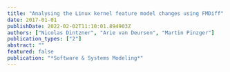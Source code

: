 ```yaml
---
title: "Analysing the Linux kernel feature model changes using FMDiff"
date: 2017-01-01
publishDate: 2022-02-02T11:10:01.894903Z
authors: ["Nicolas Dintzner", "Arie van Deursen", "Martin Pinzger"]
publication_types: ["2"]
abstract: ""
featured: false
publication: "*Software & Systems Modeling*"
---
```


